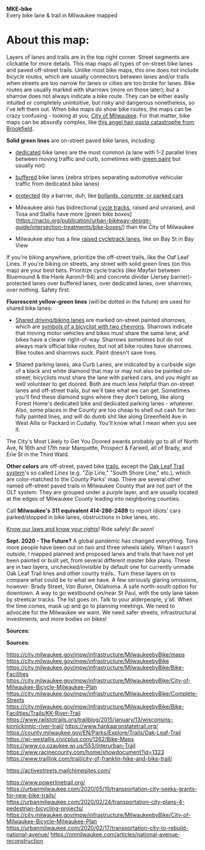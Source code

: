 **MKE-bike**  
Every bike lane & trail in Milwaukee mapped

# **About this map:**  
Layers of lanes and trails are in the top right corner. Street segments are clickable for more details. This map maps all types of on-street bike lanes and paved off-street trails. Unlike most bike maps, this one does *not* include *bicycle routes*, which are usually connectors between lanes and/or trails when streets are too narrow for lanes or cities are too broke for lanes. Bike routes are usually marked with sharrows (more on those later); but a sharrow does not always indicate a bike route. They can be either easily intuited or completely unintuitive, but risky and dangerous nonetheless, so I've left them out. When bike maps *do* show bike routes, the maps can be crazy confusing - looking at you, [City of Milwaukee](https://city.milwaukee.gov/mpw/infrastructure/MilwaukeebyBike/maps). For that matter, bike maps can be absurdly complex, like [this angel hair pasta catastrophe from Brookfield](https://www.ci.brookfield.wi.us/DocumentCenter/View/1362/pedestrian_bike_path_map?bidId=). 

**Solid green lines** are on-street paved bike lanes, including:  

* [dedicated](https://city.milwaukee.gov/mpw/infrastructure/MilwaukeebyBike/Bike-Facilities/Bike-Lanes) bike lanes are the most common (a lane with 1-2 parallel lines between moving traffic and curb, sometimes with [green paint](https://city.milwaukee.gov/mpw/infrastructure/MilwaukeebyBike/Bike-Facilities/Green-Bike-Lanes) but usually not)

* [buffered](https://city.milwaukee.gov/mpw/infrastructure/MilwaukeebyBike/Bike-Facilities/Buffered-Bike-Lanes) bike lanes (zebra stripes separating automotive vehicular traffic from dedicated bike lanes)  

* [protected](https://city.milwaukee.gov/ImageLibrary/Groups/cityBikePed/2018-Images/Locust_North_Newsletter_STAFF_APPROVED_FINAL_11_14_2018.pdf) (by a barrier, duh, like [bollards, concrete, or parked cars](https://nacto.org/publication/urban-bikeway-design-guide/cycle-tracks/one-way-protected-cycle-tracks/)

* Milwaukee also has bidirectional [cycle tracks](https://nacto.org/publication/urban-bikeway-design-guide/cycle-tracks/raised-cycle-tracks/), raised and unraised, and Tosa and Stallis have more [green bike boxes]
(https://nacto.org/publication/urban-bikeway-design-guide/intersection-treatments/bike-boxes/) than the City of Milwaukee

* Milwaukee also has a few [raised cycletrack lanes](https://nacto.org/publication/urban-bikeway-design-guide/cycle-tracks/raised-cycle-tracks/), like on Bay St in Bay View

If you're biking anywhere, prioritize the off-street trails, like the Oaf Leaf Lines. If you're biking on streets, any street with solid green lines (on this map) are your best bets. Prioritize cycle tracks (like Mayfair between Bluemound & the Hank Aaron/I-94) and concrete divider (Jersey barrier)-protected lanes over buffered lanes, over dedicated lanes, over sharrows, over nothing. Safety first.

**Fluorescent yellow-green lines** (will be dotted in the future) are used for shared bike lanes:

* [Shared driving/biking lanes](https://city.milwaukee.gov/mpw/infrastructure/Milwaukee-by-Bike/Bike-Facilities/Shared-Lane-Markings.htm) are marked on-street painted *sharrows*, which are [symbols of a bicyclist with two chevrons](https://www.bicycling.com/news/a20044419/what-are-sharrows-used-for/). Sharrows indicate that moving motor vehicles and bikes must share the same lane, and bikes have a clearer right-of-way. Sharrows sometimes but do not always mark official bike routes, but not all bike routes have sharrows. Bike routes and sharrows suck. Paint doesn't save lives.

* Shared parking lanes, aka Curb Lanes, are indicated by a curbside sign of a black and white diamond that may or may not also be painted on-street; bicyclists must share the lane with parked cars, and you might as well volunteer to get doored. Both are much less helpful than on-street lanes and off-street trails, but we'll take what we can get. Sometimes you'll find these diamond signs where they don't belong, like along Forest Home's dedicated bike and dedicated parking lanes - whatever. Also, some places in the County are too cheap to shell out cash for *two* fully painted lines, and will do dumb shit like along Greenfield Ave in West Allis or Packard in Cudahy. You'll know what I mean when you see it.

The City's Most Likely to Get You Doored awards probably go to all of North Ave, N 16th and 17th near Marquette, Prospect & Farwell, all of Brady, and Erie St in the Third Ward. 

**Other colors** are off-street, paved bike [trails](https://city.milwaukee.gov/mpw/infrastructure/Milwaukee-by-Bike/Bike-Facilities/Trails.htm), except the [Oak Leaf Trail system](https://county.milwaukee.gov/County-Files/Parks-Department/Photo-Gallery/Explore/Trails/OLT-System-map-0619.pdf)'s so called *Lines* (e.g. "Zip Line," "South Shore Line," etc.), which are color-matched to the County Parks' map. There are several other named off-street paved trails in Milwaukee County that are not part of the OLT system. They are grouped under a purple layer, and are usually located at the edges of Milwaukee County leading into neighboring counties.

Call **Milwaukee's 311 equivalent 414-286-2489** to report idiots' cars parked/stopped in bike lanes, obstructions in bike lanes, etc.

[Know our laws and know your rights](https://reddit.com/r/MiltownBiking/comments/f9gnh9/know_your_laws/)! Ride safely! *Be seen*!

**Sept. 2020 - The Future?** A global pandemic has changed everything. Tons more people have been out on two and three wheels lately. When I wasn't outside, I mapped planned and proposed lanes and trails that have not yet been painted or built yet, from several different master bike plans. These are in two layers, unchecked/invisible by default one for currently unmade Oak Leaf Trail lines and other county trails.. Turn these layers on to compare what could be to what we have. A few seriously glaring omissions, however: Brady Street, *Van Buren*, Oklahoma. A safe north-south option for downtown. A way to go westbound on/near St Paul, with the only lane taken by streetcar tracks. The list goes on. Talk to your alderpeople, y'all. When the time comes, mask up and go to planning meetings. We need to advocate for the Milwaukee we want. We need safer streets, infrastructural investments, and more bodies on bikes!

**Sources**:



**Sources**:


https://city.milwaukee.gov/mpw/infrastructure/MilwaukeebyBike/maps
https://city.milwaukee.gov/mpw/infrastructure/MilwaukeebyBike
https://city.milwaukee.gov/mpw/infrastructure/MilwaukeebyBike/Bike-Facilities
https://city.milwaukee.gov/mpw/infrastructure/MilwaukeebyBike/City-of-Milwaukee-Bicycle-Milwaukee-Plan
https://city.milwaukee.gov/mpw/infrastructure/MilwaukeebyBike/Complete-Streets
https://city.milwaukee.gov/mpw/infrastructure/MilwaukeebyBike/Bike-Facilities/Trails/KK-River-Trail
https://www.railstotrails.org/trailblog/2015/january/13/wisconsins-kinnickinnic-river-trail/
https://www.hankaaronstatetrail.org/
https://county.milwaukee.gov/EN/Parks/Explore/Trails/Oak-Leaf-Trail
https://wi-westallis.civicplus.com/1262/Bike-Maps
https://www.co.ozaukee.wi.us/553/Interurban-Trail
https://www.racinecounty.com/home/showdocument?id=1323
https://www.traillink.com/trail/city-of-franklin-hike-and-bike-trail/

https://activestreets.mailchimpsites.com/

https://www.powerlinetrail.org/
https://urbanmilwaukee.com/2020/05/19/transportation-city-seeks-grants-for-new-bike-trails/
https://urbanmilwaukee.com/2020/02/24/transportation-city-plans-4-pedestrian-bicycling-projects/
https://city.milwaukee.gov/mpw/infrastructure/MilwaukeebyBike/City-of-Milwaukee-Bicycle-Milwaukee-Plan
https://urbanmilwaukee.com/2020/02/17/transportation-city-to-rebuild-national-avenue/
https://onmilwaukee.com/articles/national-avenue-reconstruction

